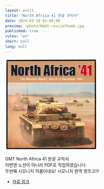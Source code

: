 ```yaml
---
layout: post3
title: "North Africa 41 한글 규칙서"
date: 2024-03-10 01:00:00
preview: /photo/NA41-resizethumb.jpg
published: true
rules: "on"
short: null
long: null
---
```


<img src="/photo/NA41-resizethumb.jpg" width="300">

GMT North Africa 41 한글 규칙서<br>
이번엔 노션이 아니라 PDF로 작업하였습니다.<br>
두번째 시모니치 작품이네요! 시모니치 완역 렛츠고!!!<br>

- [자료 링크](https://drive.google.com/file/d/1Bs4hc4F_E_WverJH_AvXI8xdVcS_UklP/view?usp=sharing)
